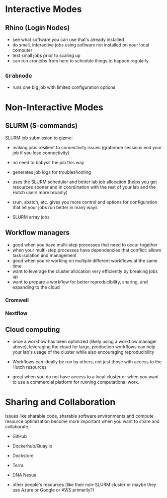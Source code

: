



# Interactive Modes

## Rhino (Login Nodes)


- see what software you can use that's already installed
- do small, interactive jobs using software not installed on your local computer
- test small jobs prior to scaling up
- can run cronjobs from here to schedule things to happen regularly


## `Grabnode`

- runs one big job with limited configuration options

# Non-Interactive Modes

## SLURM (S-commands)

SLURM job submission to gizmo:

- making jobs resilient to connectivity issues (grabnode sessions end your job if you lose connectivity)
- no need to babysit the job this way
- generates job logs for troubleshooting
- uses the SLURM scheduler and better lab job allocation (helps you get resources sooner and in coordination with the rest of your lab and the Hutch users more broadly)
- srun, sbatch, etc. gives you more control and options for configuration that let your jobs run better in many ways

- SLURM array jobs


## Workflow managers

- good when you have multi-step processes that need to occur together
- when your multi-step processes have dependencies that conflict: allows task isolation and management 
- good when you're working on multiple different workflows at the same time
- want to leverage the cluster allocation very efficiently by breaking jobs up
- want to prepare a workflow for better reproducibility, sharing, and expanding to the cloud

### Cromwell

### Nextflow

## Cloud computing

- once a workflow has been optimized (likely using a workflow manager above), leveraging the cloud for large, production workflows can help your lab's usage of the cluster while also encouraging reproducibility
- Workflows can ideally be run by others, not just those with access to the Hutch resources

- great when you do not have access to a local cluster or when you want to use a commercial platform for running computational work. 


# Sharing and Collaboration

Issues like sharable code, sharable software environments and compute resource optimization become more important when you want to share and collaborate. 


- GitHub
- Dockerhub/Quay.io 
- Dockstore 

- Terra
- DNA Nexus
- other people's resources (like their non-SLURM cluster or maybe they use Azure or Google or AWS primarily?)
